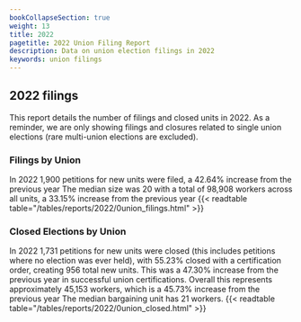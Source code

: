```yaml
---
bookCollapseSection: true
weight: 13
title: 2022
pagetitle: 2022 Union Filing Report
description: Data on union election filings in 2022
keywords: union filings
---
```


## 2022 filings

This report details the number of filings and closed units in 2022. As a reminder, we are only showing filings and closures related to single union elections (rare multi-union elections are excluded).

### Filings by Union
In 2022 1,900 petitions for new units were filed, a 42.64% increase from the previous year The median size was 20 with a total of 98,908 workers across all units, a 33.15% increase from the previous year
{{< readtable table="/tables/reports/2022/0union_filings.html" >}}

### Closed Elections by Union
In 2022 1,731 petitions for new units were closed (this includes petitions where no election was ever held), with 55.23% closed with a certification order, creating 956 total new units. This was a 47.30% increase from the previous year in successful union certifications. Overall this represents approximately 45,153 workers, which is a 45.73% increase from the previous year The median bargaining unit has 21 workers.
{{< readtable table="/tables/reports/2022/0union_closed.html" >}}
